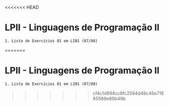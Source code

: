 <<<<<<< HEAD
# LPII - Linguagens de Programação II

    1. Lista de Exercícios 01 em LI01 (07/08)

=======
# LPII - Linguagens de Programação II

    1. Lista de Exercícios 01 em LI01 (07/08)

>>>>>>> cf4c1d894cc8fc2594d48c46e71865589e80b49b
